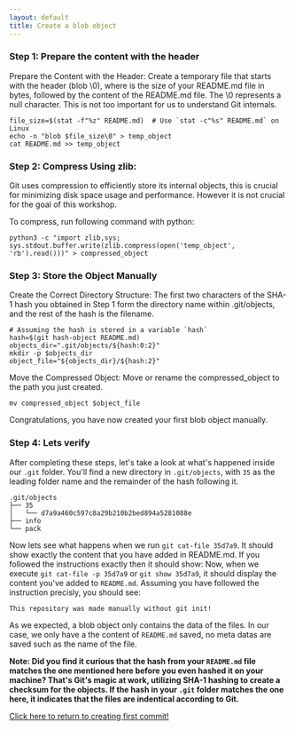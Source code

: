 ```yaml
---
layout: default
title: Create a blob object
---
```


### Step 1: Prepare the content with the header
Prepare the Content with the Header: Create a temporary file that starts with the header (blob <size>\0), where <size> is the size of your README.md file in bytes, followed by the content of the README.md file. The \0 represents a null character. This is not too important for us to understand Git internals.

```
file_size=$(stat -f"%z" README.md)  # Use `stat -c"%s" README.md` on Linux
echo -n "blob $file_size\0" > temp_object
cat README.md >> temp_object
```

### Step 2: Compress Using zlib:
Git uses compression to efficiently store its internal objects, this is crucial for minimizing disk space usage and performance. However it is not crucial for the goal of this workshop. 

To compress, run following command with python:

```
python3 -c "import zlib,sys; sys.stdout.buffer.write(zlib.compress(open('temp_object', 'rb').read()))" > compressed_object
```

### Step 3: Store the Object Manually
Create the Correct Directory Structure: The first two characters of the SHA-1 hash you obtained in Step 1 form the directory name within .git/objects, and the rest of the hash is the filename.
```
# Assuming the hash is stored in a variable `hash`
hash=$(git hash-object README.md)
objects_dir=".git/objects/${hash:0:2}"
mkdir -p $objects_dir
object_file="${objects_dir}/${hash:2}"
```

Move the Compressed Object: Move or rename the compressed_object to the path you just created.

```
mv compressed_object $object_file
```

Congratulations, you have now created your first blob object manually.

### Step 4: Lets verify

After completing these steps, let's take a look at what's happened inside our `.git` folder. You'll find a new directory in `.git/objects`, with `35` as the leading folder name and the remainder of the hash following it.

``` 
.git/objects
├── 35
│   └── d7a9a460c597c8a29b210b2bed894a5281088e
├── info
└── pack
```

Now lets see what happens when we run `git cat-file 35d7a9`. It should show exactly the content that you have added in README.md. If you followed the instructions exactly then it should show:
Now, when we execute `git cat-file -p 35d7a9` or `git show 35d7a9`, it should display the content you've added to `README.md`. Assuming you have followed the instruction precisly, you should see: 
```
This repository was made manually without git init!
```

As we expected, a blob object only contains the data of the files. In our case, we only have a the content of `README.md` saved, no meta datas are saved such as the name of the file.

**Note: Did you find it curious that the hash from your `README.md` file matches the one mentioned here before you even hashed it on your machine? That's Git's magic at work, utilizing SHA-1 hashing to create a checksum for the objects. If the hash in your `.git` folder matches the one here, it indicates that the files are indentical according to Git.**

[Click here to return to creating first commit!](blob-commit.md)